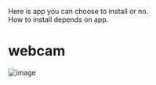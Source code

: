 Here is app you can choose to install or no.<br>
How to install  depends on app.<br>


# webcam #

![image](http://blog.iotwrt.com/wp-content/uploads/2015/01/webcam1.png)
